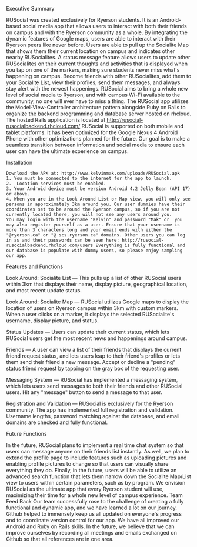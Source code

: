 Executive Summary

  RUSocial was created exclusively for Ryerson students. It is an Android-based social media app that allows users to interact with both their friends on campus and with the Ryerson community as a whole. By integrating the dynamic features of Google maps, users are able to interact with their Ryerson peers like never before. Users are able to pull up the Socialite Map that shows them their current location on campus and indicates other nearby RUSocialites. 
	A status message feature allows users to update other RUSocialites on their current thoughts and activities that is displayed when you tap on one of the markers, making sure students never miss what's happening on campus. Become friends with other RUSocialites, add them to your Socialite List, view their profiles, send them messages, and always stay alert with the newest happenings. RUSocial aims to bring a whole new level of social media to Ryerson, and with campus Wi-Fi available to the community, no one will ever have to miss a thing. 
	The RUSocial app utilizes the Model-View-Controller architecture pattern alongside Ruby on Rails to organize the backend programming and database server hosted on rhcloud. The hosted Rails application is located at http://rusocial-rusocialbackend.rhcloud.com/ RUSocial is supported on both mobile and tablet platforms. It has been optimized for the Google Nexus 4 Android Phone with other optimizations planned for the future. Our goal is to make a seamless transition between information and social media to ensure each user can have the ultimate experience on campus.
  
Installation	

	Download the APK at: http://www.kelvinmak.com/uploads/RUSocial.apk
	1. You must be connected to the internet for the app to launch.
	2.  Location services must be enabled.
	3. Your Android device must be version Android 4.2 Jelly Bean (API 17) or above.
	4. When you are in the Look Around List or Map view, you will only see persons in approximately 3km around you. Our user dummies have their coordinates set to be around the Ryerson campus, so if you are not currently located there, you will not see any users around you. 
	You may login with the username "Kelvin" and password "Mak" or  you may also register yourself as a user. Ensure that your username is more than 3 characters long and your email ends with either the "@ryerson.ca" or "@ scs.ryerson.ca" domains. Other users you can log in as and their passwords can be seen here: http://rusocial-rusocialbackend.rhcloud.com/users Everything is fully functional and our database is populate with dummy users, so please enjoy sampling our app. 
 

Features and Functions

Look Around: Socialite List — This pulls up a list of other RUSocial users within 3km that displays their name, display picture, geographical location, and most recent update status.

Look Around: Socialite Map — RUSocial utilizes Google maps to display the location of users on Ryerson campus within 3km with custom markers. When a user clicks on a marker, it displays the selected RUSocialite's username, display picture, and status.   

Status Updates — Users can update their current status, which lets RUSocial users get the most recent news and happenings around campus.

Friends — A user can view a list of their friends that displays the current friend request status, and lets users leap to their friend's profiles or lets them send their friend a new message. Accept or decline a "pending" status friend request by tapping on the gray box of the requesting user.

Messaging System — RUSocial has implemented a messaging system, which lets users send messages to both their friends and other RUSocial users. Hit any "message" button to send a message to that user.

Registration and Validation — RUSocial is exclusively for the Ryerson community. The app has implemented full registration and validation. Username lengths, password matching against the database, and email domains are checked and fully functional. 


Future Functions

  In the future, RUSocial plans to implement a real time chat system so that users can message anyone on their friends list instantly. As well, we plan to extend the profile page to include features such as uploading pictures and enabling profile pictures to change so that users can visually share everything they do. Finally, in the future, users will be able to utilize an advanced search function that lets them narrow down the Socialite Map/List view to users within certain parameters, such as by program.  We envision RUSocial as the ultimate app that every Ryerson student will use, maximizing their time for a whole new level of campus experience.
Team Feed Back
	Our team successfully rose to the challenge of creating a fully functional and dynamic app, and we have learned a lot on our journey. Github helped to immensely keep us all updated on everyone's progress and to coordinate version control for our app. We have all improved our Android and Ruby on Rails skills. In the future, we believe that we can improve ourselves by recording all meetings and emails exchanged on Github so that all references are in one area. 

